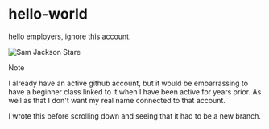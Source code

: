 # hello-world
hello employers, ignore this account.

![Sam Jackson Stare](https://media1.tenor.com/m/wEt6BhusryIAAAAC/stare-sam-jackson.gif)

> [!NOTE]
> I already have an active github account, but it would be embarrassing to have a beginner class linked to it when I have been active for years prior. As well as that I don't want my real name connected to that account.

I wrote this before scrolling down and seeing that it had to be a new branch.
